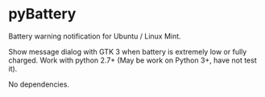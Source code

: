 # pyBattery #

Battery warning notification for Ubuntu / Linux Mint.

Show message dialog with GTK 3 when battery is extremely low or fully charged. Work with python 2.7+ (May be work on Python 3+, have not test it).

No dependencies.